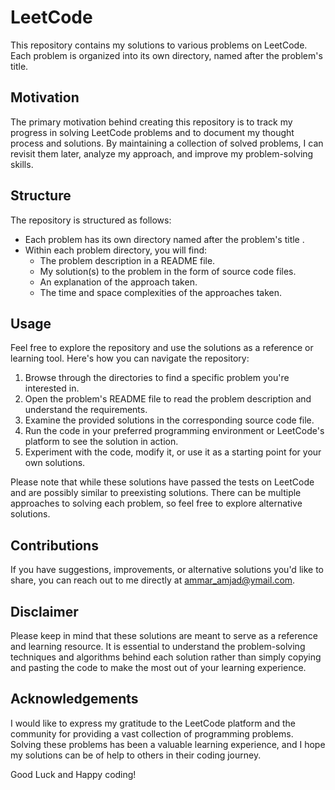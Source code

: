 # LeetCode 

This repository contains my solutions to various problems on LeetCode. Each problem is organized into its own directory, named after the problem's title.

## Motivation

The primary motivation behind creating this repository is to track my progress in solving LeetCode problems and to document my thought process and solutions. By maintaining a collection of solved problems, I can revisit them later, analyze my approach, and improve my problem-solving skills.

## Structure

The repository is structured as follows:

- Each problem has its own directory named after the problem's title .
- Within each problem directory, you will find:
  - The problem description in a README file.
  - My solution(s) to the problem in the form of source code files.
  - An explanation of the approach taken.
  - The time and space complexities of the approaches taken.

## Usage

Feel free to explore the repository and use the solutions as a reference or learning tool. Here's how you can navigate the repository:

1. Browse through the directories to find a specific problem you're interested in.
2. Open the problem's README file to read the problem description and understand the requirements.
3. Examine the provided solutions in the corresponding source code file.
4. Run the code in your preferred programming environment or LeetCode's platform to see the solution in action.
5. Experiment with the code, modify it, or use it as a starting point for your own solutions.

Please note that while these solutions have passed the tests on LeetCode and are possibly similar to preexisting solutions. There can be multiple approaches to solving each problem, so feel free to explore alternative solutions.

## Contributions

If you have suggestions, improvements, or alternative solutions you'd like to share, you can reach out to me directly at ammar_amjad@ymail.com.

## Disclaimer

Please keep in mind that these solutions are meant to serve as a reference and learning resource. It is essential to understand the problem-solving techniques and algorithms behind each solution rather than simply copying and pasting the code to make the most out of your learning experience.

## Acknowledgements

I would like to express my gratitude to the LeetCode platform and the community for providing a vast collection of programming problems. Solving these problems has been a valuable learning experience, and I hope my solutions can be of help to others in their coding journey.

Good Luck and Happy coding!
